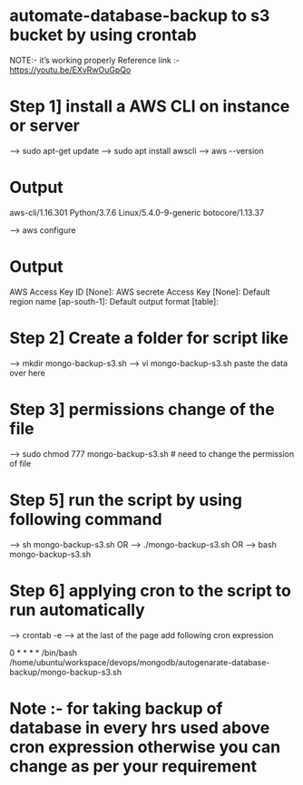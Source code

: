 # automate-database-backup to s3 bucket by using crontab

NOTE:- it’s working properly
Reference link :- https://youtu.be/EXvRwOuGpQo

# Step 1] install a AWS CLI on instance or server

--> sudo apt-get update
--> sudo apt install awscli
--> aws --version

# Output 
aws-cli/1.16.301 Python/3.7.6 Linux/5.4.0-9-generic botocore/1.13.37

--> aws configure

# Output

AWS Access Key ID [None]:
AWS secrete Access Key [None]:
Default region name [ap-south-1]:
Default output format [table]:


# Step 2] Create a folder for script like

--> mkdir mongo-backup-s3.sh
--> vi mongo-backup-s3.sh paste the data over here

# Step 3] permissions change of the file
--> sudo chmod 777 mongo-backup-s3.sh # need to change the permission of file

# Step 5] run the script by using following command

--> sh mongo-backup-s3.sh OR
--> ./mongo-backup-s3.sh  OR
--> bash mongo-backup-s3.sh

# Step 6] applying cron to the script to run automatically 

--> crontab -e
--> at the last of the page add following cron expression

0 * * * * /bin/bash /home/ubuntu/workspace/devops/mongodb/autogenarate-database-backup/mongo-backup-s3.sh

# Note :- for taking backup of database in every hrs used above cron expression otherwise you can change as per your requirement



